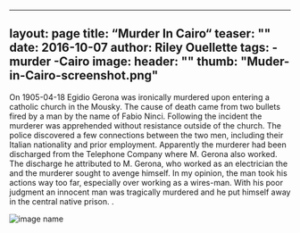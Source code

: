 
---
layout: page
title: “Murder In Cairo“
teaser: ""
date: 2016-10-07
author: Riley Ouellette
tags: -murder -Cairo
image:
  header: ""
  thumb: "Muder-in-Cairo-screenshot.png"
---
On 1905-04-18 Egidio Gerona was ironically murdered upon entering a catholic church in the Mousky. The cause of death came from two bullets fired by a man by the name of Fabio Ninci. Following the incident the murderer was apprehended without resistance outside of the church. The police discovered a few connections between the two men, including their Italian nationality and prior employment. Apparently the murderer had been discharged from the Telephone Company where M. Gerona also worked. The discharge he attributed to M. Gerona, who worked as an electrician the and the murderer sought to avenge himself. In my opinion, the man took his actions way too far, especially over working as a wires-man. With his poor judgment an innocent man was tragically murdered and he put himself away in the central native prison. .

![image name](image-name.png)

